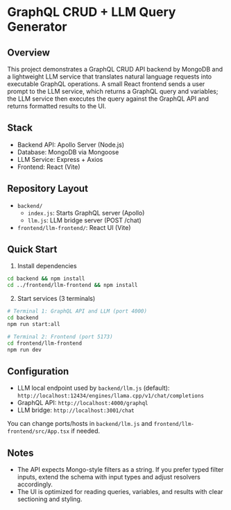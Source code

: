 GraphQL CRUD + LLM Query Generator
=================================

Overview
--------
This project demonstrates a GraphQL CRUD API backend by MongoDB and a lightweight LLM service that translates natural language requests into executable GraphQL operations. A small React frontend sends a user prompt to the LLM service, which returns a GraphQL query and variables; the LLM service then executes the query against the GraphQL API and returns formatted results to the UI.

Stack
-----
- Backend API: Apollo Server (Node.js)
- Database: MongoDB via Mongoose
- LLM Service: Express + Axios
- Frontend: React (Vite)

Repository Layout
-----------------
- `backend/`
  - `index.js`: Starts GraphQL server (Apollo)
  - `llm.js`: LLM bridge server (POST /chat)
- `frontend/llm-frontend/`: React UI (Vite)

Quick Start
-----------
1) Install dependencies

```bash
cd backend && npm install
cd ../frontend/llm-frontend && npm install
```

2) Start services (3 terminals)

```bash
# Terminal 1: GraphQL API and LLM (port 4000)
cd backend
npm run start:all

# Terminal 2: Frontend (port 5173)
cd frontend/llm-frontend
npm run dev
```

Configuration
-------------
- LLM local endpoint used by `backend/llm.js` (default): `http://localhost:12434/engines/llama.cpp/v1/chat/completions`
- GraphQL API: `http://localhost:4000/graphql`
- LLM bridge: `http://localhost:3001/chat`

You can change ports/hosts in `backend/llm.js` and `frontend/llm-frontend/src/App.tsx` if needed.

Notes
-----
- The API expects Mongo-style filters as a string. If you prefer typed filter inputs, extend the schema with input types and adjust resolvers accordingly.
- The UI is optimized for reading queries, variables, and results with clear sectioning and styling.

